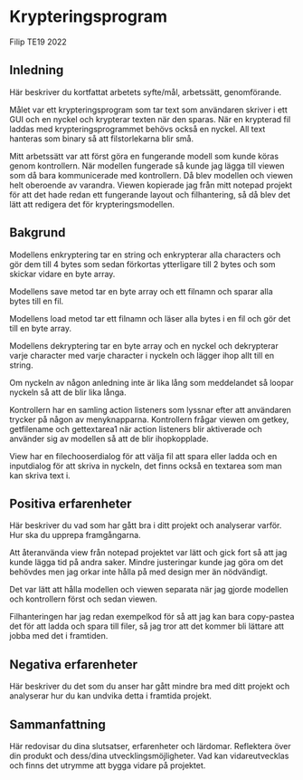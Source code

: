 # Krypteringsprogram

Filip TE19 2022

## Inledning

Här beskriver du kortfattat arbetets syfte/mål, arbetssätt, genomförande.

Målet var ett krypteringsprogram som tar text som användaren skriver i ett GUI och en nyckel och krypterar texten när den sparas. När en krypterad fil laddas 
med krypteringsprogrammet behövs också en nyckel. All text hanteras som binary så att filstorlekarna blir små.

Mitt arbetssätt var att först göra en fungerande modell som kunde köras genom kontrollern. När modellen fungerade så kunde jag lägga till viewen som då 
bara kommunicerade med kontrollern. Då blev modellen och viewen helt oberoende av varandra. Viewen kopierade jag från mitt notepad projekt för att det hade redan ett 
fungerande layout och filhantering, så då blev det lätt att redigera det för krypteringsmodellen.

## Bakgrund

Modellens enkryptering tar en string och enkrypterar alla characters och gör dem till 4 bytes som sedan förkortas ytterligare till 2 bytes och som skickar vidare en byte array. 

Modellens save metod tar en byte array och ett filnamn och sparar alla bytes till en fil.

Modellens load metod tar ett filnamn och läser alla bytes i en fil och gör det till en byte array.

Modellens dekryptering tar en byte array och en nyckel och dekrypterar varje character med varje character i nyckeln och lägger ihop allt till en string.

Om nyckeln av någon anledning inte är lika lång som meddelandet så loopar nyckeln så att de blir lika långa.

Kontrollern har en samling action listeners som lyssnar efter att användaren trycker på någon av menyknapparna. Kontrollern frågar viewen om 
getkey, getfilename och gettextarea1 när action listeners blir aktiverade och använder sig av modellen så att de blir ihopkopplade.

View har en filechooserdialog för att välja fil att spara eller ladda och en inputdialog för att skriva in nyckeln, det finns också en textarea som man kan skriva text i.

## Positiva erfarenheter

Här beskriver du vad som har gått bra i ditt projekt och analyserar varför. Hur ska du upprepa framgångarna.

Att återanvända view från notepad projektet var lätt och gick fort så att jag kunde lägga tid på andra saker. Mindre justeringar kunde jag göra om det behövdes men jag 
orkar inte hålla på med design mer än nödvändigt.

Det var lätt att hålla modellen och viewen separata när jag gjorde modellen och kontrollern först och sedan viewen. 

Filhanteringen har jag redan exempelkod för så att jag kan bara copy-pastea det för att ladda och spara till filer, så jag tror att det kommer bli lättare att jobba med det i 
framtiden.

## Negativa erfarenheter

Här beskriver du det som du anser har gått mindre bra med ditt projekt och analyserar hur du kan undvika detta i framtida projekt.

## Sammanfattning

Här redovisar du dina slutsatser, erfarenheter och lärdomar. Reflektera över din produkt och dess/dina utvecklingsmöjligheter.
Vad kan vidareutvecklas och finns det utrymme att bygga vidare på projektet.

